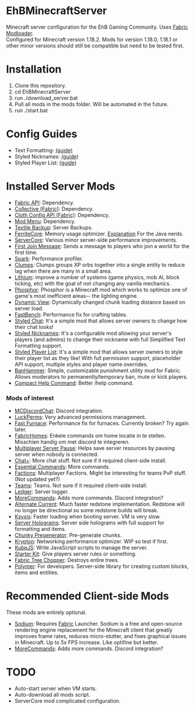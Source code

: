 # EhBMinecraftServer
Minecraft server configuration for the EhB Gaming Community. Uses [Fabric Modloader](https://fabricmc.net/).<br>
Configured for Minecraft version 1.18.2. Mods for version 1.18.0, 1.18.1 or other minor versions should still be compatible but need to be tested first.<br>

# Installation

1. Clone this repository.
2. cd EhBMinecraftServer
3. run ./download_server.bat
4. Pull all mods in the mods folder. Will be automated in the future.
5. run ./start.bat

# Config Guides
- Text Formatting: [(guide)](https://placeholders.pb4.eu/user/default-placeholders/)
- Styled Nicknames: [(guide)](https://www.curseforge.com/minecraft/mc-mods/styled-nicknames)
- Styled Player List: [(guide)](https://github.com/Patbox/StyledPlayerList#configuration)


# Installed Server Mods
- [Fabric API](https://www.curseforge.com/minecraft/mc-mods/fabric-api): Dependency.
- [Collective (Fabric)](https://www.curseforge.com/minecraft/mc-mods/collective-fabric): Dependency.
- [Cloth Config API (Fabric)](https://www.curseforge.com/minecraft/mc-mods/cloth-config): Dependency.
- [Mod Menu](https://www.curseforge.com/minecraft/mc-mods/modmenu/): Dependency.
- [Textile Backup](https://www.curseforge.com/minecraft/mc-mods/textile-backup): Server Backups.
- [FerriteCore](https://modrinth.com/mod/ferrite-core): Memory usage optimizer. [Explanation]((https://github.com/malte0811/FerriteCore/blob/main/summary.md)) For the Java nerds.
- [ServerCore](https://www.curseforge.com/minecraft/mc-mods/servercore): Various minor server-side performance improvements.  
- [First Join Message](https://www.curseforge.com/minecraft/mc-mods/first-join-message-fabric): Sends a message to players who join a world for the first time.
- [Spark](https://www.curseforge.com/minecraft/mc-mods/spark): Performance profiler.
- [Clumps](https://www.curseforge.com/minecraft/mc-mods/clumps): Clumps groups XP orbs together into a single entity to reduce lag when there are many in a small area.
- [Lithium](https://modrinth.com/mod/lithium): improve a number of systems (game physics, mob AI, block ticking, etc) with the goal of not changing any vanilla mechanics.
- [Phosphor](https://www.curseforge.com/minecraft/mc-mods/phosphor): Phosphor is a Minecraft mod which works to optimize one of game's most inefficient areas-- the lighting engine.
- [Dynamic View](https://www.curseforge.com/minecraft/mc-mods/dynamic-view): Dynamically changed chunk loading distance based on server load.
- [FastBench](https://www.curseforge.com/minecraft/mc-mods/fastbench-for-fabric): Performance fix for crafting tables.
- [Styled Chat](https://www.curseforge.com/minecraft/mc-mods/styled-chat): It's a simple mod that allows server owners to change how their chat looks!
- [Styled Nicknames](https://www.curseforge.com/minecraft/mc-mods/styled-nicknames): It's a configurable mod allowing your server's players (and admins) to change their nickname with full Simplified Text Formatting support.
- [Styled Player List](https://www.curseforge.com/minecraft/mc-mods/styled-player-list): It's a simple mod that allows server owners to style their player list as they like! With full permission support, placeholder API support, multiple styles and player name overrides.
- [BanHammer](https://www.curseforge.com/minecraft/mc-mods/patboxs-banhammer): Simple, customizable punishment utility mod for Fabric. Allows moderators to permanently/temporary ban, mute or kick players.
- [Compact Help Command](https://www.curseforge.com/minecraft/mc-mods/compact-help-command-fabric): Better /help command.

### Mods of interest
- [MCDiscordChat](https://modrinth.com/mod/mcdiscordchat): Discord integration.
- [LuckPerms](https://luckperms.net/): Very advanced permissions management.
- [Fast Furnace](https://www.curseforge.com/minecraft/mc-mods/fast-furnace-for-fabric): Performance fix for furnaces. Currently broken? Try again later.
- [FabricHomes](https://www.curseforge.com/minecraft/mc-mods/fabrichomes): Enkele commands om home locatie in te stellen. Misschien handig om met discord te integreren.
- [Multiplayer Server Pause](https://www.curseforge.com/minecraft/mc-mods/multiplayer-server-pause-fabric): Helps save server resources by pausing server when nobody is connected.
- [Chat+](https://www.curseforge.com/minecraft/mc-mods/chat): More chat stuff. Not sure if it required client-side install.
- [Essential Commands](https://www.curseforge.com/minecraft/mc-mods/essential-commands): More commands.
- [Factions](https://www.curseforge.com/minecraft/mc-mods/factions-fabric): Multiplayer Factions. Might be interesting for teams PvP stuff. (Not updated yet?)
- [Teams](https://www.curseforge.com/minecraft/mc-mods/teams): Teams. Not sure if it required client-side install.
- [Ledger](https://www.curseforge.com/minecraft/mc-mods/ledger): Server logger.
- [MoreCommands](https://www.curseforge.com/minecraft/mc-mods/morecommands): Adds more commands. Discord integration?
- [Alternate Current](https://www.curseforge.com/minecraft/mc-mods/alternate-current): Much faster redstone implementation. Redstone will no longer be directional so some redstone builds will break.
- [Ksyxis](https://www.curseforge.com/minecraft/mc-mods/ksyxis): Faster loading when booting server. VM is very slow.
- [Server Holograms](https://www.curseforge.com/minecraft/mc-mods/server-holograms): Server side holograms with full support for formatting and items.
- [Chunky Pregenerator](https://www.curseforge.com/minecraft/mc-mods/chunky-pregenerator): Pre-generate chunks.
- [Krypton](https://www.curseforge.com/minecraft/mc-mods/krypton): Networking performance optimizer. WIP so test if first.
- [KubeJS](https://www.curseforge.com/minecraft/mc-mods/kubejs-fabric): Write JavaScript scripts to manage the server.
- [Starter Kit](https://www.curseforge.com/minecraft/mc-mods/starter-kit-fabric): Give players server rules or something.
- [Fabric Tree Chopper](https://www.curseforge.com/minecraft/mc-mods/fabric-tree-chopper): Destroys entire trees.
- [Polymer](https://www.curseforge.com/minecraft/mc-mods/polymer): For developers. Server-side library for creating custom blocks, items and entities.

# Recommended Client-side Mods
These mods are entirely optional.
- [Sodium](https://modrinth.com/mod/sodium): Requires [Fabric](https://fabricmc.net/) Launcher. Sodium is a free and open-source rendering engine replacement for the Minecraft client that greatly improves frame rates, reduces micro-stutter, and fixes graphical issues in Minecraft. Up to 5x FPS increase. Like optifine but better.
- [MoreCommands](https://www.curseforge.com/minecraft/mc-mods/morecommands): Adds more commands. Discord integration?

# TODO
- Auto-start server when VM starts.
- Auto-download all mods script.
- ServerCore mod complicated configuration.
